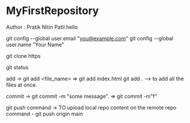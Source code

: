 # MyFirstRepository
Author : Pratik Nitin Patil hello



  git config --global user.email "you@example.com"
  git config --global user.name "Your Name"

git clone https

git status

add -> git add <file_name> => git add index.html
git add . --> to add all the files at once.

commit -> git commit -m "some message". => git commit -m"f"

git push command -> TO upload local repo content on the remote repo
command - git push origin main